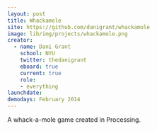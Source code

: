 ```yaml
---
layout: post
title: Whackamole
site: https://github.com/danigrant/whackamole
image: lib/img/projects/whackamole.png
creator: 
  - name: Dani Grant
    school: NYU
    twitter: thedanigrant
    eboard: true
    current: true
    role:
    - everything
launchdate:
demodays: February 2014
---
```

A whack-a-mole game created in Processing.